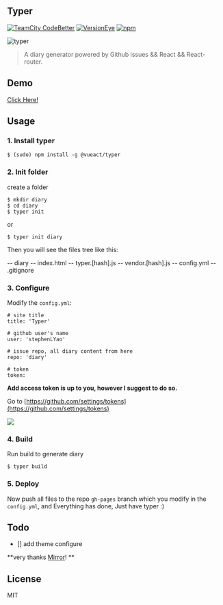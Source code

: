 ## Typer

[![TeamCity CodeBetter](https://img.shields.io/teamcity/codebetter/bt428.svg?maxAge=2592000)]()
[![VersionEye](https://img.shields.io/versioneye/d/ruby/rails.svg?maxAge=2592000)]()
[![npm](https://img.shields.io/npm/l/express.svg?maxAge=2592000)]()

![typer](https://cloud.githubusercontent.com/assets/11830681/22433740/6136635e-e754-11e6-98a8-22c1fba15085.png)


> A diary generator powered by Github issues && React && React-router.

## Demo

[Click Here!](https://stephenlyao.github.io/diary/)

## Usage

### 1. Install typer

`$ (sudo) npm install -g @vueact/typer`

### 2. Init folder

create a folder   

```
$ mkdir diary
$ cd diary
$ typer init
```

or  

`$ typer init diary`

Then you will see the files tree like this:   

-- diary
 -- index.html
 -- typer.[hash].js
 -- vendor.[hash].js
 -- config.yml
 -- .gitignore

### 3. Configure

Modify the `config.yml`:

```
# site title
title: 'Typer'

# github user's name
user: 'stephenLYao'

# issue repo, all diary content from here
repo: 'diary'

# token
token:

```

**Add access token is up to you, however I suggest to do so.**

Go to [https://github.com/settings/tokens](https://github.com/settings/tokens)   

![](https://cloud.githubusercontent.com/assets/2193211/20244206/d4d72a80-a9b2-11e6-9c0d-bb557cab90ec.png)  

### 4. Build

Run build to generate diary

`$ typer build`

### 5. Deploy
Now push all files to the repo `gh-pages` branch which you modify in the `config.yml`,
and Everything has done, Just have typer :)


## Todo

- [] add theme configure

**very thanks [Mirror](https://github.com/LoeiFy/Mirror)! **

## License
MIT
